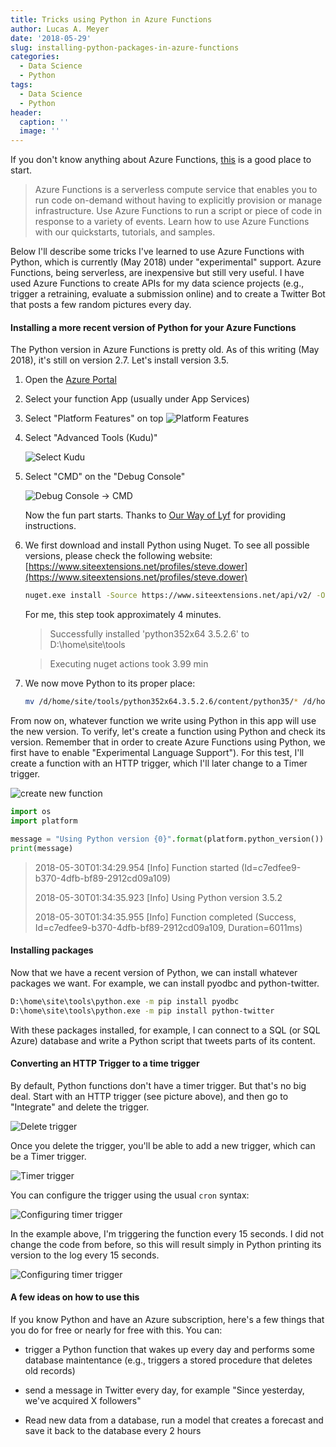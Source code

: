```yaml
---
title: Tricks using Python in Azure Functions
author: Lucas A. Meyer
date: '2018-05-29'
slug: installing-python-packages-in-azure-functions
categories:
  - Data Science
  - Python
tags:
  - Data Science
  - Python
header:
  caption: ''
  image: ''
---
```



If you don't know anything about Azure Functions, [this](https://docs.microsoft.com/en-us/azure/azure-functions/) is a good place to start.

> Azure Functions is a serverless compute service that enables you to run code on-demand without having to explicitly provision or manage infrastructure. Use Azure Functions to run a script or piece of code in response to a variety of events. Learn how to use Azure Functions with our quickstarts, tutorials, and samples.

Below I'll describe some tricks I've learned to use Azure Functions with Python, which is currently (May 2018) under "experimental" support. Azure Functions, being serverless, are inexpensive but still very useful. I have used Azure Functions to create APIs for my data science projects (e.g., trigger a retraining, evaluate a submission online) and to create a Twitter Bot that posts a few random pictures every day.



#### Installing a more recent version of Python for your Azure Functions

The Python version in Azure Functions is pretty old. As of this writing (May 2018), it's still on version 2.7. Let's install version 3.5.

1. Open the [Azure Portal](https://portal.azure.com)

2. Select your function App (usually under App Services)

3. Select "Platform Features" on top
    ![Platform Features](/img/python-platform.png)

4. Select "Advanced Tools (Kudu)"

    ![Select Kudu](/img/python-kudu1.png)

5. Select "CMD" on the "Debug Console"

    ![Debug Console -> CMD](/img/python-kudu.png)

    Now the fun part starts. Thanks to [Our Way of Lyf](https://ourwayoflyf.com/running-python-code-on-azure-functions-app/) for providing instructions.

6. We first download and install Python using Nuget. To see all possible versions, please check the following website: [https://www.siteextensions.net/profiles/steve.dower](https://www.siteextensions.net/profiles/steve.dower)

    ```bash
    nuget.exe install -Source https://www.siteextensions.net/api/v2/ -OutputDirectory D:\home\site\tools python352x64 
    ```

    For me, this step took approximately 4 minutes.
    
    > Successfully installed 'python352x64 3.5.2.6' to D:\home\site\tools
    
    > Executing nuget actions took 3.99 min

7. We now move Python to its proper place:

    ```bash
    mv /d/home/site/tools/python352x64.3.5.2.6/content/python35/* /d/home/site/tools/
    ```

From now on, whatever function we write using Python in this app will use the new version. To verify, let's create a function using Python and check its version. Remember that in order to create Azure Functions using Python, we first have to enable "Experimental Language Support"). For this test, I'll create a function with an HTTP trigger, which I'll later change to a Timer trigger.

![create new function](/img/python-new-function.png)


```python
import os
import platform

message = "Using Python version {0}".format(platform.python_version())
print(message)
```

> 2018-05-30T01:34:29.954 [Info] Function started (Id=c7edfee9-b370-4dfb-bf89-2912cd09a109)
>
> 2018-05-30T01:34:35.923 [Info] Using Python version 3.5.2
>
> 2018-05-30T01:34:35.955 [Info] Function completed (Success, Id=c7edfee9-b370-4dfb-bf89-2912cd09a109, Duration=6011ms)
>

#### Installing packages

Now that we have a recent version of Python, we can install whatever packages we want. For example, we can install pyodbc and python-twitter.

```bash
D:\home\site\tools\python.exe -m pip install pyodbc
D:\home\site\tools\python.exe -m pip install python-twitter
```

With these packages installed, for example, I can connect to a SQL (or SQL Azure) database and write a Python script that tweets parts of its content.

#### Converting an HTTP Trigger to a time trigger

By default, Python functions don't have a timer trigger. But that's no big deal. Start with an HTTP trigger (see picture above), and then go to "Integrate" and delete the trigger.

![Delete trigger](/img/python-delete-trigger.png)

Once you delete the trigger, you'll be able to add a new trigger, which can be a Timer trigger.

![Timer trigger](/img/python-new-trigger.png)

You can configure the trigger using the usual `cron` syntax:

![Configuring timer trigger](/img/python-timer-trigger.png)

In the example above, I'm triggering the function every 15 seconds. I did not change the code from before, so this will result simply in Python printing its version to the log every 15 seconds.

![Configuring timer trigger](/img/python-timer-trigger-results.png)

#### A few ideas on how to use this

If you know Python and have an Azure subscription, here's a few things that you do for free or nearly for free with this. You can:

* trigger a Python function that wakes up every day and performs some database maintentance (e.g., triggers a stored procedure that deletes old records)

* send a message in Twitter every day, for example "Since yesterday, we've acquired X followers"

* Read new data from a database, run a model that creates a forecast and save it back to the database every 2 hours



